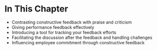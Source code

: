 # In This Chapter
- Contrasting constructive feedback with praise and criticism
- Giving performance feedback effectively
- Introducing a tool for tracking your feedback efforts
- Facilitating the discussion after the feedback and handling challenges
- Influencing employee commitment through constructive feedback

